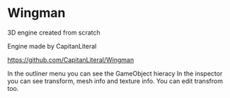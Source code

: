 # Wingman
3D engine created from scratch

Engine made by CapitanLiteral

https://github.com/CapitanLiteral/Wingman

In the outliner menu you can see the GameObject hieracy
In the inspector you can see transform, mesh info and texture info. You can edit transfrom too.
